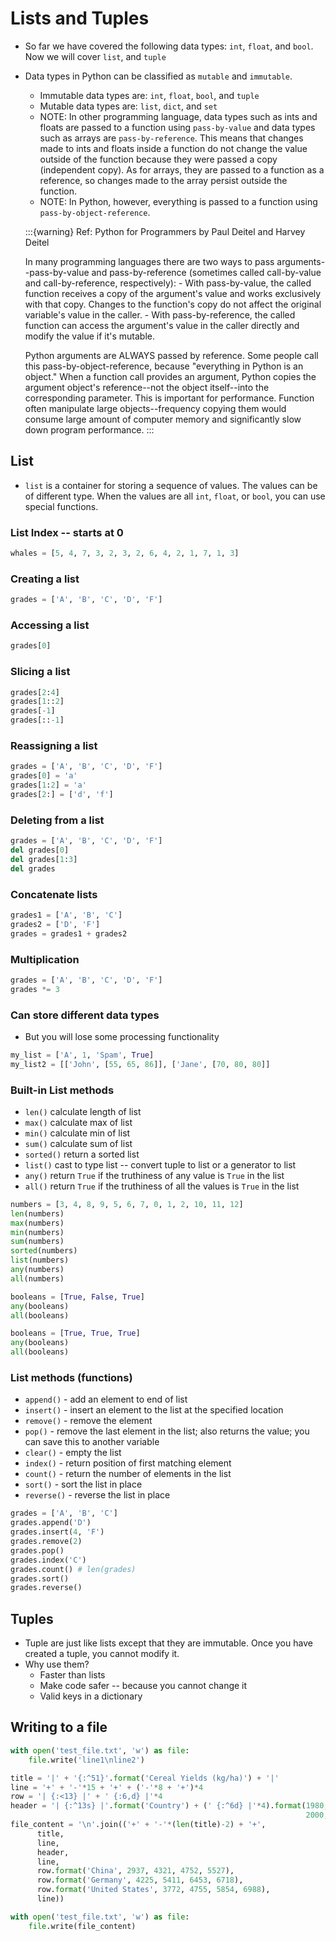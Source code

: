 # Lists and Tuples
- So far we have covered the following data types: `int`, `float`, and `bool`. Now we will
cover `list`, and `tuple` 
- Data types in Python can be classified as `mutable` and `immutable`. 
    - Immutable data types are: `int`, `float`, `bool`, and `tuple`
    - Mutable data types are: `list`, `dict`, and `set`
    - NOTE: In other programming language, data types such as ints and floats are passed to a function using `pass-by-value` and
    data types such as arrays are `pass-by-reference`. This means that changes made to ints and floats inside a function do not change the value outside of the function because they were passed a copy (independent copy). As for arrays, they are passed to a function as a reference, so changes made to the array persist outside the function. 
    - NOTE: In Python, however, everything is passed to a function using `pass-by-object-reference`.
  
    :::{warning}
    Ref: Python for Programmers by Paul Deitel and Harvey Deitel

    In many programming languages there are two ways to pass arguments--pass-by-value
    and pass-by-reference (sometimes called call-by-value and call-by-reference, respectively):
      - With pass-by-value, the called function receives a copy of the argument's value 
      and works exclusively with that copy. Changes to the function's copy do not affect the original
      variable's value in the caller.
      - With pass-by-reference, the called function can access the argument's value in the caller
      directly and modify the value if it's mutable. 

    Python arguments are ALWAYS passed by reference. Some people call this pass-by-object-reference, 
    because "everything in Python is an object." When a function call provides an argument, Python copies
    the argument object's reference--not the object itself--into the corresponding parameter. This
    is important for performance. Function often manipulate large objects--frequency copying them would
    consume large amount of computer memory and significantly slow down program performance. 
    :::


## List
- `list` is a container for storing a sequence of values. The values can be of different type. When the values are all `int`, `float`, or `bool`, you can use special functions. 

### List Index -- starts at 0
```python
whales = [5, 4, 7, 3, 2, 3, 2, 6, 4, 2, 1, 7, 1, 3]
```

### Creating a list
```python
grades = ['A', 'B', 'C', 'D', 'F']
```

### Accessing a list
```python
grades[0]
``` 

### Slicing a list
```python
grades[2:4]
grades[1::2]
grades[-1]
grades[::-1]
```

### Reassigning a list
```python
grades = ['A', 'B', 'C', 'D', 'F']
grades[0] = 'a'
grades[1:2] = 'a'
grades[2:] = ['d', 'f']
```

### Deleting from a list
```python
grades = ['A', 'B', 'C', 'D', 'F']
del grades[0]
del grades[1:3]
del grades
```

### Concatenate lists
```python
grades1 = ['A', 'B', 'C']
grades2 = ['D', 'F']
grades = grades1 + grades2
```

### Multiplication
```python
grades = ['A', 'B', 'C', 'D', 'F']
grades *= 3

```

### Can store different data types
- But you will lose some processing functionality
```python
my_list = ['A', 1, 'Spam', True]
my_list2 = [['John', [55, 65, 86]], ['Jane', [70, 80, 80]]
```

### Built-in List methods
- `len()` calculate length of list
- `max()` calculate max of list
- `min()` calculate min of list
- `sum()` calculate sum of list
- `sorted()` return a sorted list
- `list()` cast to type list -- convert tuple to list or a generator to list
- `any()` return `True` if the truthiness of any value is `True` in the list
- `all()` return `True` if the truthiness of all the values is `True` in the list

```python
numbers = [3, 4, 8, 9, 5, 6, 7, 0, 1, 2, 10, 11, 12]
len(numbers)
max(numbers)
min(numbers)
sum(numbers)
sorted(numbers)
list(numbers)
any(numbers)
all(numbers)
```
```python
booleans = [True, False, True]
any(booleans)
all(booleans)
```

```python
booleans = [True, True, True]
any(booleans)
all(booleans)
```

### List methods (functions)
- `append()` - add an element to end of list
- `insert()` - insert an element to the list at the specified location
- `remove()` - remove the element 
- `pop()` - remove the last element in the list; also returns the value; you can save this to another variable
- `clear()` - empty the list
- `index()` - return position of first matching element
- `count()` - return the number of elements in the list
- `sort()` - sort the list in place 
- `reverse()` - reverse the list in place


```python
grades = ['A', 'B', 'C']
grades.append('D')
grades.insert(4, 'F')
grades.remove(2)
grades.pop()
grades.index('C')
grades.count() # len(grades)
grades.sort()
grades.reverse()
```



## Tuples
- Tuple are just like lists except that they are immutable. Once you have created a tuple, you cannot modify it. 
- Why use them?
  - Faster than lists
  - Make code safer -- because you cannot change it
  - Valid keys in a dictionary


## Writing to a file

```python
with open('test_file.txt', 'w') as file:
    file.write('line1\nline2')
```

```python
title = '|' + '{:^51}'.format('Cereal Yields (kg/ha)') + '|'
line = '+' + '-'*15 + '+' + ('-'*8 + '+')*4
row = '| {:<13} |' + ' {:6,d} |'*4
header = '| {:^13s} |'.format('Country') + (' {:^6d} |'*4).format(1980, 1990,
                                                                  2000, 2010)
file_content = '\n'.join(('+' + '-'*(len(title)-2) + '+',
      title,
      line,
      header,
      line,
      row.format('China', 2937, 4321, 4752, 5527),
      row.format('Germany', 4225, 5411, 6453, 6718),
      row.format('United States', 3772, 4755, 5854, 6988),
      line))

with open('test_file.txt', 'w') as file:
    file.write(file_content)
```